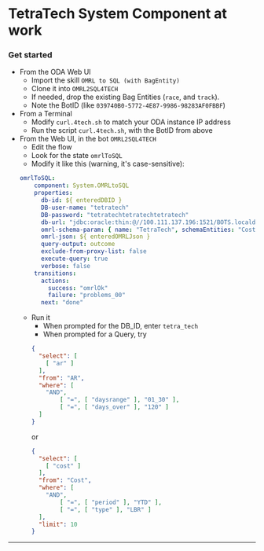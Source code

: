 # TetraTech System Component at work

### Get started
- From the ODA Web UI
    - Import the skill `OMRL to SQL (with BagEntity)`
    - Clone it into `OMRL2SQL4TECH`
    - If needed, drop the existing Bag Entities (`race`, and `track`).
    - Note the BotID (like `039740B0-5772-4E87-9986-98283AF0FBBF`)
- From a Terminal
    - Modify `curl.4tech.sh` to match your ODA instance IP address
    - Run the script `curl.4tech.sh`, with the BotID from above
- From the Web UI, in the bot `OMRL2SQL4TECH`
    - Edit the flow
    - Look for the state `omrlToSQL`
    - Modify it like this (warning, it's case-sensitive):
    ```yaml
  omrlToSQL:
        component: System.OMRLtoSQL
        properties:
          db-id: ${ enteredDBID }
          DB-user-name: "tetratech"
          DB-password: "tetratechtetratechtetratech"
          db-url: "jdbc:oracle:thin:@//100.111.137.196:1521/BOTS.localdomain"
          omrl-schema-param: { name: "TetraTech", schemaEntities: "Cost, AR" }
          omrl-json: ${ enteredOMRLJson }
          query-output: outcome
          exclude-from-proxy-list: false
          execute-query: true
          verbose: false
        transitions: 
          actions:
            success: "omrlOk"
            failure: "problems_00"
          next: "done"
   ```        
    - Run it
        - When prompted for the DB_ID, enter `tetra_tech`
        - When prompted for a Query, try
        ```json
        {
          "select": [
            [ "ar" ]
          ],
          "from": "AR",
          "where": [
            "AND",
                [ "=", [ "daysrange" ], "01_30" ],
                [ "=", [ "days_over" ], "120" ]
          ]
        }
        ```     
        or
        ```json
        {
          "select": [
            [ "cost" ]
          ],
          "from": "Cost",
          "where": [
            "AND",
                [ "=", [ "period" ], "YTD" ],
                [ "=", [ "type" ], "LBR" ]
          ],
          "limit": 10
        }
        ```
---
 